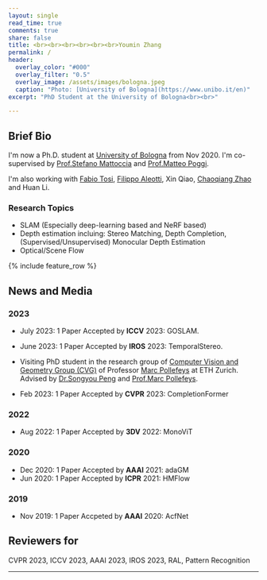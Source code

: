 ```yaml
---
layout: single
read_time: true
comments: true
share: false
title: <br><br><br><br><br><br>Youmin Zhang
permalink: /
header:
  overlay_color: "#000"
  overlay_filter: "0.5"
  overlay_image: /assets/images/bologna.jpeg
  caption: "Photo: [University of Bologna](https://www.unibo.it/en)"
excerpt: "PhD Student at the University of Bologna<br><br>"

---
```


## Brief Bio

I'm now a Ph.D. student at [University of Bologna](https://www.unibo.it/en) from Nov 2020. I'm co-supervised by [Prof.Stefano Mattoccia](http://vision.deis.unibo.it/~smatt/Site/Home.html) and [Prof.Matteo Poggi](https://mattpoggi.github.io/).

I'm also working with [Fabio Tosi](https://fabiotosi92.github.io/), [Filippo Aleotti](https://filippoaleotti.github.io/website/), Xin Qiao, [Chaoqiang Zhao](https://zxcqlf.github.io/) and Huan Li.

### Research Topics

* SLAM (Especially deep-learning based and NeRF based)
* Depth estimation incluing: Stereo Matching, Depth Completion, (Supervised/Unsupervised) Monocular Depth Estimation
* Optical/Scene Flow

<div id='featured'></div>

{% include feature_row %}

## News and Media

### 2023

* July 2023: 1 Paper Accepted by **ICCV** 2023: GOSLAM.

* June 2023: 1 Paper Accepted by **IROS** 2023: TemporalStereo.

* Visiting PhD student in the research group of [Computer Vision and Geometry Group (CVG)](http://www.cvg.ethz.ch/index.php) of Professor [Marc Pollefeys](https://people.inf.ethz.ch/pomarc/) at ETH Zurich. Advised by [Dr.Songyou Peng](https://pengsongyou.github.io/) and [Prof.Marc Pollefeys](https://people.inf.ethz.ch/pomarc/).

* Feb 2023: 1 Paper Accepted by **CVPR** 2023: CompletionFormer

### 2022

* Aug 2022: 1 Paper Accepted by **3DV** 2022: MonoViT

### 2020

* Dec 2020: 1 Paper Accepted by **AAAI** 2021: adaGM
* Jun 2020: 1 Paper Accepted by **ICPR** 2021: HMFlow

### 2019

* Nov 2019: 1 Paper Accpeted by **AAAI** 2020: AcfNet

## Reviewers for

CVPR 2023, ICCV 2023, AAAI 2023, IROS 2023, RAL,  Pattern Recognition

---
